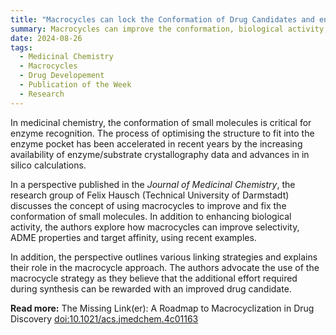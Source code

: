 ```yaml
---
title: "Macrocycles can lock the Conformation of Drug Candidates and enhance their Activity"  
summary: Macrocycles can improve the conformation, biological activity, selectivity, ADME properties, and target affinity of small-molecule drug candidates.
date: 2024-08-26
tags:
  - Medicinal Chemistry
  - Macrocycles
  - Drug Developement
  - Publication of the Week
  - Research
---
```

In medicinal chemistry, the conformation of small molecules is critical for enzyme recognition. The process of optimising the structure to fit into the enzyme pocket has been accelerated in recent years by the increasing availability of enzyme/substrate crystallography data and advances in in silico calculations.

In a perspective published in the *Journal of Medicinal Chemistry*, the research group of Felix Hausch (Technical University of Darmstadt) discusses the concept of using macrocycles to improve and fix the conformation of small molecules. In addition to enhancing biological activity, the authors explore how macrocycles can improve selectivity, ADME properties and target affinity, using recent examples.

In addition, the perspective outlines various linking strategies and explains their role in the macrocycle approach. The authors advocate the use of the macrocycle strategy as they believe that the additional effort required during synthesis can be rewarded with an improved drug candidate.

**Read more:** The Missing Link(er): A Roadmap to Macrocyclization in Drug Discovery [doi:10.1021/acs.jmedchem.4c01163](https://doi.org/10.1021/acs.jmedchem.4c01163)